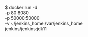 $ docker run -d \
  -p 80:8080 \
  -p 50000:50000 \
  -v ~/jenkins_home:/var/jenkins_home \
  jenkins/jenkins:jdk11
